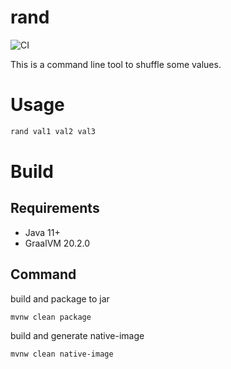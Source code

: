 # rand
![CI](https://github.com/miya10kei/rand/workflows/CI/badge.svg)  

This is a command line tool to shuffle some values.  

# Usage
```bash
rand val1 val2 val3
```

# Build
## Requirements
- Java 11+
- GraalVM 20.2.0

## Command
build and package to jar
```bash
mvnw clean package
```
build and generate native-image
```bash
mvnw clean native-image
```

